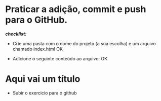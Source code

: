 # Praticar a adição, commit e push para o GitHub.

***checklist:***


- Crie uma pasta com o nome do projeto (a sua escolha) e um arquivo chamado index.html OK

- Adicione o seguinte conteúdo ao arquivo: OK

<!DOCTYPE html><html lang="pt-br"><head><title>Título da página</title><meta charset="utf-8"></head><body><h1>Aqui vai um título</h1></body></html>

- Subir o exercicio para o github